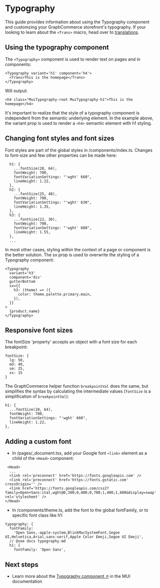 # Typography

This guide provides information about using the Typography component and
customzing your GraphCommerce storefront's typography. If your looking to learn
about the `<Trans>` macro, head over to
[translations](../framework/translations.md).

## Using the typography component

The `<Typography>` component is used to render text on pages and in components:

```
<Typography variant='h1' component='h4'>
  <Trans>This is the homepage</Trans>
</Typography>
```

Will output:

```
<h4 class="MuiTypography-root MuiTypography-h1">This is the homepage</h4>
```

It's important to realize that the style of a typography component is
independent from the semantic underlying element. In the example above, the
variant prop is used to render a `<h4>` semantic element with h1 styling.

## Changing font styles and font sizes

Font styles are part of the global styles in /components/index.ts. Changes to
font-size and few other properties can be made here:

```
  h1: {
    ...fontSize(28, 64),
    fontWeight: 700,
    fontVariationSettings: "'wght' 660",
    lineHeight: 1.22,
  },
  h2: {
    ...fontSize(25, 40),
    fontWeight: 700,
    fontVariationSettings: "'wght' 630",
    lineHeight: 1.35,
  },
  h3: {
    ...fontSize(22, 30),
    fontWeight: 700,
    fontVariationSettings: "'wght' 680",
    lineHeight: 1.55,
  },
  ...
```

In most other cases, styling within the context of a page or component is the
better solution. The sx prop is used to overwrite the styling of a Typography
component:

```
<Typography
  variant='h3'
  component='div'
  gutterBottom
  sx={{
    h3: (theme) => ({
      color: theme.palette.primary.main,
    }),
  }}
>
  {product.name}
</Typography>
```

## Responsive font sizes

The fontSize 'property' accepts an object with a font size for each breakpoint:

```
fontSize: {
  lg: 50,
  md: 40,
  sm: 25,
  xs: 15
}
```

The GraphCommerce helper function `breakpointVal` does the same, but simplifies
the syntax by calculating the intermediate values (`fontSize` is a
simplification of `breakpointVal`):

```
h1: {
  ...fontSize(28, 64),
  fontWeight: 700,
  fontVariationSettings: "'wght' 660",
  lineHeight: 1.22,
},
```

## Adding a custom font

- In /pages/\_document.tsx, add your Google font `<link>` element as a child of
  the `<Head>` component:

```
 <Head>
  ...
  <link rel='preconnect' href='https://fonts.googleapis.com' />
  <link rel='preconnect' href='https://fonts.gstatic.com' crossOrigin='' />
  <link href='https://fonts.googleapis.com/css2?family=Open+Sans:ital,wght@0,300;0,400;0,700;1,400;1,600&display=swap' rel='stylesheet' />
</Head>
```

- In /components/theme.ts, add the font to the global fontFamily, or to specific
  font class like h1:

```
typography: {
  fontFamily:
    'Open Sans,-apple-system,BlinkMacSystemFont,Segoe UI,Helvetica,Arial,sans-serif,Apple Color Emoji,Segoe UI Emoji',
  // @see docs typography.md
  h1: {
    fontFamily: 'Open Sans',
```

## Next steps

- Learn more about the
  [Typography component ↗](https://mui.com/components/typography/) in the MUI
  documentation
